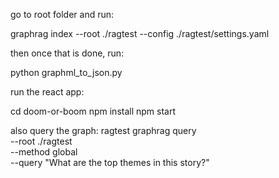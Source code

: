 go to root folder and run:

graphrag index --root ./ragtest --config ./ragtest/settings.yaml


then once that is done, run:

python graphml_to_json.py


run the react app:

cd doom-or-boom
npm install
npm start



also query the graph:
    ragtest graphrag query \
    --root ./ragtest \
    --method global \
    --query "What are the top themes in this story?"







